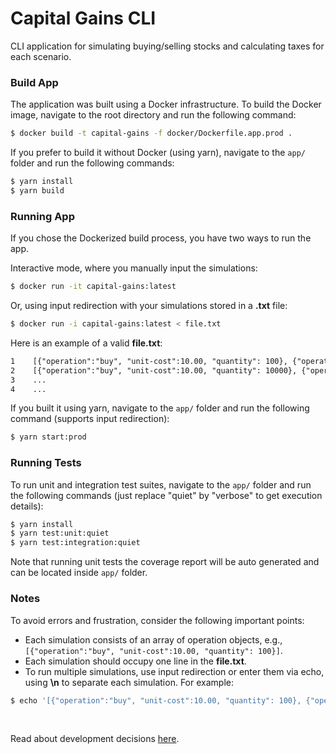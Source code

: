 # Capital Gains CLI
CLI application for simulating buying/selling stocks and calculating taxes for each scenario.

### Build App
The application was built using a Docker infrastructure. To build the Docker image, navigate to the root directory and run the following command:

```bash
$ docker build -t capital-gains -f docker/Dockerfile.app.prod .
```

If you prefer to build it without Docker (using yarn), navigate to the `app/` folder and run the following commands:

```bash
$ yarn install
$ yarn build
```

### Running App
If you chose the Dockerized build process, you have two ways to run the app. 

Interactive mode, where you manually input the simulations:

```bash
$ docker run -it capital-gains:latest
```

Or, using input redirection with your simulations stored in a **.txt** file:

```bash
$ docker run -i capital-gains:latest < file.txt
```

Here is an example of a valid **file.txt**:

```txt
1    [{"operation":"buy", "unit-cost":10.00, "quantity": 100}, {"operation":"sell", "unit-cost":15.00, "quantity": 50}]
2    [{"operation":"buy", "unit-cost":10.00, "quantity": 10000}, {"operation":"sell", "unit-cost":20.00, "quantity": 5000}]
3    ...
4    ...
```

If you built it using yarn, navigate to the `app/` folder and run the following command (supports input redirection):

```bash
$ yarn start:prod
```

### Running Tests
To run unit and integration test suites, navigate to the `app/` folder and run the following commands (just replace "quiet" by "verbose" to get execution details):

```bash
$ yarn install
$ yarn test:unit:quiet
$ yarn test:integration:quiet
```
Note that running unit tests the coverage report will be auto generated and can be located inside `app/` folder.

### Notes
To avoid errors and frustration, consider the following important points:

- Each simulation consists of an array of operation objects, e.g., `[{"operation":"buy", "unit-cost":10.00, "quantity": 100}]`.
- Each simulation should occupy one line in the **file.txt**.
- To run multiple simulations, use input redirection or enter them via echo, using **\n** to separate each simulation. For example:

```bash
$ echo '[{"operation":"buy", "unit-cost":10.00, "quantity": 100}, {"operation":"sell", "unit-cost":15.00, "quantity": 50}]\n[{"operation":"buy", "unit-cost":10.00, "quantity": 100}, {"operation":"sell", "unit-cost":15.00, "quantity": 50}]' | docker run -i capital-gains:latest
```

<br/>

Read about development decisions [here](docs/development.md).